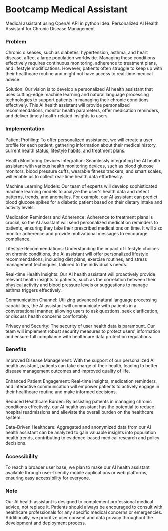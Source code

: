# Bootcamp Medical Assistant
Medical assistant using OpenAI API in python
Idea: Personalized AI Health Assistant for Chronic Disease Management

### Problem
Chronic diseases, such as diabetes, hypertension, asthma, and heart disease, affect a large population worldwide. Managing these conditions effectively requires continuous monitoring, adherence to treatment plans, and lifestyle modifications. However, patients often struggle to keep up with their healthcare routine and might not have access to real-time medical advice.

Solution: Our vision is to develop a personalized AI health assistant that uses cutting-edge machine learning and natural language processing technologies to support patients in managing their chronic conditions effectively. This AI health assistant will provide personalized recommendations, monitor health parameters, offer medication reminders, and deliver timely health-related insights to users.

### Implementation

Patient Profiling: To offer personalized assistance, we will create a user profile for each patient, gathering information about their medical history, current health status, lifestyle habits, and treatment plans.

Health Monitoring Devices Integration: Seamlessly integrating the AI health assistant with various health monitoring devices, such as blood glucose monitors, blood pressure cuffs, wearable fitness trackers, and smart scales, will enable us to collect real-time health data effortlessly.

Machine Learning Models: Our team of experts will develop sophisticated machine learning models to analyze the user's health data and detect patterns, trends, and anomalies. For example, our AI assistant can predict blood glucose spikes for a diabetic patient based on their dietary intake and activity levels.

Medication Reminders and Adherence: Adherence to treatment plans is crucial, so the AI assistant will send personalized medication reminders to patients, ensuring they take their prescribed medications on time. It will also monitor adherence and provide motivational messages to encourage compliance.

Lifestyle Recommendations: Understanding the impact of lifestyle choices on chronic conditions, the AI assistant will offer personalized lifestyle recommendations, including diet plans, exercise routines, and stress management techniques, tailored to the individual's needs.

Real-time Health Insights: Our AI health assistant will proactively provide relevant health insights to patients, such as the correlation between their physical activity and blood pressure levels or suggestions to manage asthma triggers effectively.

Communication Channel: Utilizing advanced natural language processing capabilities, the AI assistant will communicate with patients in a conversational manner, allowing users to ask questions, seek clarification, or discuss health concerns comfortably.

Privacy and Security: The security of user health data is paramount. Our team will implement robust security measures to protect users' information and ensure full compliance with healthcare data protection regulations.

### Benefits

Improved Disease Management: With the support of our personalized AI health assistant, patients can take charge of their health, leading to better disease management outcomes and improved quality of life.

Enhanced Patient Engagement: Real-time insights, medication reminders, and interactive communication will empower patients to actively engage in their healthcare routine and make informed decisions.

Reduced Healthcare Burden: By assisting patients in managing chronic conditions effectively, our AI health assistant has the potential to reduce hospital readmissions and alleviate the overall burden on the healthcare system.

Data-Driven Healthcare: Aggregated and anonymized data from our AI health assistant can be analyzed to gain valuable insights into population health trends, contributing to evidence-based medical research and policy decisions.

### Accessibility 
To reach a broader user base, we plan to make our AI health assistant available through user-friendly mobile applications or web platforms, ensuring easy accessibility for everyone.

### Note
Our AI health assistant is designed to complement professional medical advice, not replace it. Patients should always be encouraged to consult with healthcare professionals for any specific medical concerns or emergencies. Additionally, we prioritize user consent and data privacy throughout the development and deployment process.
